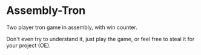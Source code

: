 # Assembly-Tron
Two player tron game in assembly, with win counter. 

Don't even try to understand it, just play the game, or feel free to steal it for your project (OE).
